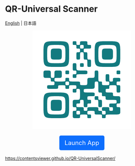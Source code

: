 # QR-Universal Scanner

[English](./README_jp.md) | 日本語

<p align="center">
    <a href="./logo.png">
      <img src="./logo.png"/>
    </a>
</p>


<div style="text-align: center">
    <a style="
    display: inline-block;
    font-weight: 400;
    line-height: 1.5;
    text-align: center;
    text-decoration: none;
    vertical-align: middle;
    border: 1px solid transparent;
    margin: .25rem .125rem; 
    cursor: pointer;
    padding: .5rem 1rem;
    font-size: 1.25rem;
    border-radius: .3rem;
    color: #fff;
    background-color: #0d6efd;
    border-color: #0d6efd;" href="https://contentsviewer.github.io/QR-UniversalScanner/">Launch App</a>
</div>

<https://contentsviewer.github.io/QR-UniversalScanner/>